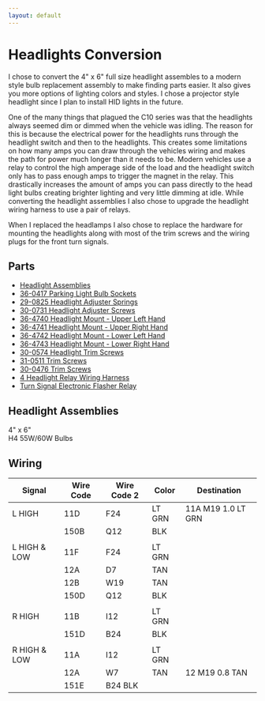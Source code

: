 ```yaml
---
layout: default
---
```


# Headlights Conversion

I chose to convert the 4" x 6" full size headlight assembles to a modern style bulb replacement assembly to make finding parts easier. It also gives you more options of lighting colors and styles. I chose a projector style headlight since I plan to install HID lights in the future.

One of the many things that plagued the C10 series was that the headlights always seemed dim or dimmed when the vehicle was idling. The reason for this is because the electrical power for the headlights runs through the headlight switch and then to the headlights. This creates some limitations on how many amps you can draw through the vehicles wiring and makes the path for power much longer than it needs to be. Modern vehicles use a relay to control the high amperage side of the load and the headlight switch only has to pass enough amps to trigger the magnet in the relay. This drastically increases the amount of amps you can pass directly to the head light bulbs creating brighter lighting and very little dimming at idle. While converting the headlight assemblies I also chose to upgrade the headlight wiring harness to use a pair of relays.

When I replaced the headlamps I also chose to replace the hardware for mounting the headlights along with most of the trim screws and the wiring plugs for the front turn signals.

## Parts

* [Headlight Assemblies](https://www.octanelighting.com/auto-lighting/headlights/4x6-headlights/4x6-black-projector-crystal-clear-glass-halogen-h-set-ol-138-black-60w-sw-2.html)
* [36-0417 Parking Light Bulb Sockets](https://www.lmctruck.com/1973-87-chevy-gmc/cc-1983-88-parklight-models-with-dual-headlights)
* [29-0825 Headlight Adjuster Springs](https://www.lmctruck.com/1973-87-chevy-gmc/cc-1981-87-dual-headlight)
* [30-0731 Headlight Adjuster Screws](https://www.lmctruck.com/1973-87-chevy-gmc/cc-1981-87-dual-headlight)
* [36-4740 Headlight Mount - Upper Left Hand](https://www.lmctruck.com/1973-87-chevy-gmc/cc-1981-87-dual-headlight)
* [36-4741 Headlight Mount - Upper Right Hand](https://www.lmctruck.com/1973-87-chevy-gmc/cc-1981-87-dual-headlight)
* [36-4742 Headlight Mount - Lower Left Hand](https://www.lmctruck.com/1973-87-chevy-gmc/cc-1981-87-dual-headlight)
* [36-4743 Headlight Mount - Lower Right Hand](https://www.lmctruck.com/1973-87-chevy-gmc/cc-1981-87-dual-headlight)
* [30-0574 Headlight Trim Screws](https://www.lmctruck.com/1973-87-chevy-gmc/cc-1981-87-dual-headlight)
* [31-0511 Trim Screws](https://www.lmctruck.com/1973-87-chevy-gmc/cc-1985-87-grille-and-components-with-dual-headlights-gmc)
* [30-0476 Trim Screws](https://www.lmctruck.com/1973-87-chevy-gmc/cc-1985-87-grille-and-components-with-dual-headlights-gmc)
* [4 Headlight Relay Wiring Harness](https://a.co/d/etDmUZn)
* [Turn Signal Electronic Flasher Relay](https://a.co/d/fckirkd)

## Headlight Assemblies

4" x 6" \
H4 55W/60W Bulbs

## Wiring

| Signal | Wire Code | Wire Code 2 | Color | Destination |
| -- | -- | -- | -- | -- |
| L HIGH | 11D | F24 | LT GRN | 11A M19 1.0 LT GRN |
| | 150B | Q12 | BLK | |
| | | | | |
| L HIGH & LOW | 11F | F24 | LT GRN | |
| | 12A | D7 | TAN | |
| | 12B | W19 | TAN | |
| | 150D | Q12 | BLK | |
| | | | | |
| R HIGH | 11B | I12 | LT GRN | |
| | 151D | B24 | BLK | |
| | | | | |
| R HIGH & LOW | 11A | I12 | LT GRN | |
| | 12A | W7 | TAN | 12 M19 0.8 TAN |
| | 151E | B24 BLK | |